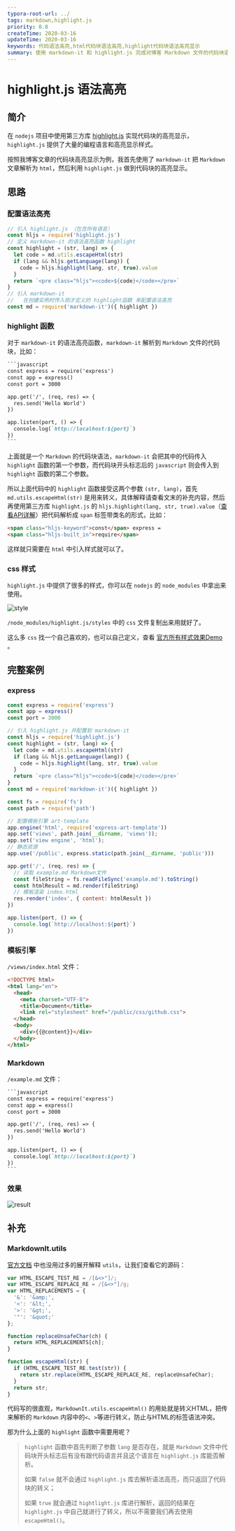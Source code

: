 ```yaml
---
typora-root-url: ../
tags: markdown,highlight.js
priority: 0.8
createTime: 2020-03-16
updateTime: 2020-03-16
keywords: 代码语法高亮,html代码块语法高亮,highlight代码块语法高亮显示
summary: 使用 markdown-it 和 highlight.js 完成对博客 Markdown 文件的代码块语法高亮解析。
---
```


# highlight.js 语法高亮

## 简介

在 `nodejs` 项目中使用第三方库 [highlight.js](https://highlightjs.org/) 实现代码块的高亮显示，`highlight.js` 提供了大量的编程语言和高亮显示样式。

按照我博客文章的代码块高亮显示为例，我首先使用了 `markdown-it` 把 `Markdown` 文章解析为 `html`，然后利用 `highlight.js` 做到代码块的高亮显示。

## 思路

### 配置语法高亮

```javascript
// 引入 highlight.js （包含所有语言）
const hljs = require('highlight.js')
// 定义 markdown-it 的语法高亮函数 highlight
const highlight = (str, lang) => {
  let code = md.utils.escapeHtml(str)
  if (lang && hljs.getLanguage(lang)) {
    code = hljs.highlight(lang, str, true).value
  }
  return `<pre class="hljs"><code>${code}</code></pre>`
}
// 引入 markdown-it
//   在创建实例时传入刚才定义的 highlight函数 来配置语法高亮
const md = require('markdown-it')({ highlight })
```

### highlight 函数

对于 `markdown-it` 的语法高亮函数，`markdown-it` 解析到 `Markdown` 文件的代码块，比如：

```markdown
​```javascript
const express = require('express')
const app = express()
const port = 3000

app.get('/', (req, res) => {
  res.send('Hello World')
})

app.listen(port, () => {
  console.log(`http://localhost:${port}`)
})
​```
```

上面就是一个 `Markdown` 的代码块语法，`markdown-it` 会把其中的代码传入 `highlight` 函数的第一个参数，而代码块开头标志后的 `javascript` 则会传入到 `highlight` 函数的第二个参数。

所以上面代码中的 `highlight` 函数接受这两个参数 `(str, lang)`，首先`md.utils.escapeHtml(str)` 是用来转义，具体解释请查看文末的补充内容，然后再使用第三方库 `highlight.js` 的 `hljs.highlight(lang, str, true).value`（[查看API详解](https://highlightjs.readthedocs.io/en/latest/api.html#highlight-languagename-code-ignore-illegals-continuation)）把代码解析成 `span` 标签带类名的形式，比如：

```html
<span class="hljs-keyword">const</span> express = 
<span class="hljs-built_in">require</span>
```

这样就只需要在 `html` 中引入样式就可以了。

### css 样式

`highlight.js` 中提供了很多的样式，你可以在 `nodejs` 的 `node_modules` 中拿出来使用。

![style](/images/frontend/8/style.png)

`/node_modules/highlight.js/styles` 中的 `css` 文件复制出来用就好了。

这么多 `css` 找一个自己喜欢的，也可以自己定义，查看 [官方所有样式效果Demo](https://highlightjs.org/static/demo/) 。

## 完整案例

### express

```javascript
const express = require('express')
const app = express()
const port = 3000

// 引入 highlight.js 并配置到 markdown-it
const hljs = require('highlight.js')
const highlight = (str, lang) => {
  let code = md.utils.escapeHtml(str)
  if (lang && hljs.getLanguage(lang)) {
    code = hljs.highlight(lang, str, true).value
  }
  return `<pre class="hljs"><code>${code}</code></pre>`
}
const md = require('markdown-it')({ highlight })

const fs = require('fs')
const path = require('path')

// 配置模板引擎 art-template
app.engine('html', require('express-art-template'))
app.set('views', path.join(__dirname, 'views'));
app.set('view engine', 'html');
// 静态资源
app.use('/public', express.static(path.join(__dirname, 'public')))

app.get('/', (req, res) => {
  // 读取 example.md Markdown文件
  const fileString = fs.readFileSync('example.md').toString()
  const htmlResult = md.render(fileString)
  // 模板渲染 index.html
  res.render('index', { content: htmlResult })
})

app.listen(port, () => {
  console.log(`http://localhost:${port}`)
})
```

### 模板引擎

`/views/index.html` 文件：

```html
<!DOCTYPE html>
<html lang="en">
  <head>
    <meta charset="UTF-8">
    <title>Document</title>
    <link rel="stylesheet" href="/public/css/github.css">
  </head>
  <body>
    <div>{{@content}}</div>
  </body>
</html>
```

### Markdown

`/example.md` 文件：

```markdown
​```javascript
const express = require('express')
const app = express()
const port = 3000

app.get('/', (req, res) => {
  res.send('Hello World')
})

app.listen(port, () => {
  console.log(`http://localhost:${port}`)
})
​```
```

### 效果

![result](/images/frontend/8/result.png)

## 补充

### MarkdownIt.utils

[官方文档](https://markdown-it.github.io/markdown-it/#MarkdownIt.prototype.utils) 中也没用过多的展开解释 `utils`，让我们查看它的源码：

```javascript
var HTML_ESCAPE_TEST_RE = /[&<>"]/;
var HTML_ESCAPE_REPLACE_RE = /[&<>"]/g;
var HTML_REPLACEMENTS = {
  '&': '&amp;',
  '<': '&lt;',
  '>': '&gt;',
  '"': '&quot;'
};

function replaceUnsafeChar(ch) {
  return HTML_REPLACEMENTS[ch];
}

function escapeHtml(str) {
  if (HTML_ESCAPE_TEST_RE.test(str)) {
    return str.replace(HTML_ESCAPE_REPLACE_RE, replaceUnsafeChar);
  }
  return str;
}
```

代码写的很直观，`MarkdownIt.utils.escapeHtml()` 的用处就是转义HTML，把传来解析的 `Markdown` 内容中的`<`、`>`等进行转义，防止与HTML的标签语法冲突。

那为什么上面的 `highlight` 函数中需要用呢？

> `highlight` 函数中首先判断了参数 `lang` 是否存在，就是 `Markdown` 文件中代码块开头标志后有没有跟代码语言并且这个语言在 `highlight.js` 库能否解析。
>
> 如果 `false` 就不会通过 `highlight.js` 库去解析语法高亮，而只返回了代码块的转义；
>
> 如果 `true` 就会通过 `hightlight.js` 库进行解析，返回的结果在 `highlight.js` 中自己就进行了转义，所以不需要我们再去使用 `escapeHtml()`。
